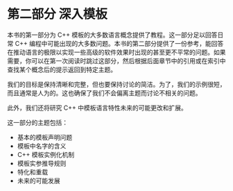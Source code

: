 # 第二部分    深入模板

本书的第一部分为 C++ 模板的大多数语言概念提供了教程。这一部分足以回答日常 C++ 编程中可能出现的大多数问题。本书的第二部分提供了一份参考，能回答在推动语言的极限以实现一些高级的软件效果时出现的甚至更不平常的问题。如果需要，你可以在第一次阅读时跳过这部分，然后根据后面章节中的引用或在索引中查找某个概念后的提示返回到特定主题。

我们的目标是保持清晰和完整，但也要保持讨论的简洁。为了，我们的示例很短，而且通常是人为的。这也确保了我们不会偏离主题而讨论不相关的问题。

此外，我们还将研究 C++ 中模板语言特性未来的可能更改和扩展。

这一部分的主题包括：

+ 基本的模板声明问题
+ 模板中名字的含义
+ C++ 模板实例化机制
+ 模板实参推导规则
+ 特化和重载
+ 未来的可能发展